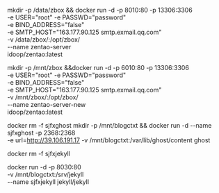 mkdir -p /data/zbox && docker run -d -p 8010:80 -p 13306:3306 \
        -e USER="root" -e PASSWD="password" \
        -e BIND_ADDRESS="false" \
        -e SMTP_HOST="163.177.90.125 smtp.exmail.qq.com" \
        -v /data/zbox/:/opt/zbox/ \
        --name zentao-server \
        idoop/zentao:latest



mkdir -p /mnt/zbox &&docker run -d -p 6010:80 -p 13306:3306 \
        -e USER="root" -e PASSWD="password" \
        -e BIND_ADDRESS="false" \
        -e SMTP_HOST="163.177.90.125 smtp.exmail.qq.com" \
        -v /mnt/zbox/:/opt/zbox/ \
        --name zentao-server-new \
        idoop/zentao:latest

docker rm -f sjfxghost
mkdir -p /mnt/blogctxt && docker run -d --name sjfxghost -p 2368:2368 \
 -e url=http://39.106.191.17 -v /mnt/blogctxt:/var/lib/ghost/content ghost

 
docker rm -f sjfxjekyll

 docker run -d -p 8030:80 \
  -v /mnt/blogctxt:/srv/jekyll \
  --name sjfxjekyll jekyll/jekyll
